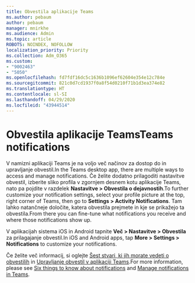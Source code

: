 ```yaml
---
title: Obvestila aplikacije Teams
ms.author: pebaum
author: pebaum
manager: mnirkhe
ms.audience: Admin
ms.topic: article
ROBOTS: NOINDEX, NOFOLLOW
localization_priority: Priority
ms.collection: Adm_O365
ms.custom:
- "9002463"
- "5050"
ms.openlocfilehash: fd7fdf16dc5c1636b1096ef62604e354e12c784e
ms.sourcegitcommit: 821c0d7cd1937f0a8f54d0210f71b1d3ea374e82
ms.translationtype: HT
ms.contentlocale: sl-SI
ms.lasthandoff: 04/29/2020
ms.locfileid: "43944514"
---
```

# <a name="teams-notifications"></a><span data-ttu-id="08340-102">Obvestila aplikacije Teams</span><span class="sxs-lookup"><span data-stu-id="08340-102">Teams notifications</span></span>

<span data-ttu-id="08340-103">V namizni aplikaciji Teams je na voljo več načinov za dostop do in upravljanje obvestil.</span><span class="sxs-lookup"><span data-stu-id="08340-103">In the Teams desktop app, there are multiple ways to access and manage notifications.</span></span> <span data-ttu-id="08340-104">Če želite dodatno prilagoditi nastavitve obvestil, izberite sliko profila v zgornjem desnem kotu aplikacije Teams, nato pa pojdite v razdelek **Nastavitve > Obvestila o dejavnostih**.</span><span class="sxs-lookup"><span data-stu-id="08340-104">To further customize your notification settings, select your profile picture at the top, right corner of Teams, then go to **Settings > Activity Notifications**.</span></span> <span data-ttu-id="08340-105">Tam lahko natančneje določite, katera obvestila prejmete in kje se prikažejo ta obvestila.</span><span class="sxs-lookup"><span data-stu-id="08340-105">From there you can fine-tune what notifications you receive and where those notifications show up.</span></span> 

<span data-ttu-id="08340-106">V aplikacijah sistema iOS in Android tapnite **Več > Nastavitve > Obvestila** za prilagajanje obvestil.</span><span class="sxs-lookup"><span data-stu-id="08340-106">In iOS and Android apps, tap **More > Settings > Notifications** to customize your notifications.</span></span>

<span data-ttu-id="08340-107">Če želite več informacij, si oglejte [Šest stvari, ki jih morate vedeti o obvestilih](https://support.microsoft.com/sl-SI/office/six-things-to-know-about-notifications-abb62c60-3d15-4968-b86a-42fea9c22cf4) in [Upravljanje obvestil v aplikaciji Teams](https://support.office.com/article/manage-notifications-in-teams-1cc31834-5fe5-412b-8edb-43fecc78413d#ID0EAABAAA).</span><span class="sxs-lookup"><span data-stu-id="08340-107">For more information, please see [Six things to know about notifications](https://support.microsoft.com/sl-SI/office/six-things-to-know-about-notifications-abb62c60-3d15-4968-b86a-42fea9c22cf4) and [Manage notifications in Teams](https://support.office.com/article/manage-notifications-in-teams-1cc31834-5fe5-412b-8edb-43fecc78413d#ID0EAABAAA).</span></span>
